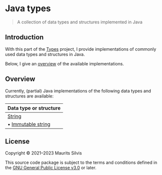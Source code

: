 # Java types

> A collection of data types and structures implemented in Java

## Introduction

With this part of the [Types](..) project, I provide implementations of commonly used data types and structures in Java.

Below, I give an [overview](#overview) of the available implementations.

## Overview

Currently, (partial) Java implementations of the following data types and structures are available:

| Data type or structure                                                                      |
|---------------------------------------------------------------------------------------------|
| [String](src/main/java/nl/mauritssilvis/types/java/string)                                  |
| • [Immutable string](src/main/java/nl/mauritssilvis/types/java/string#11-immutable-strings) |

## License

Copyright © 2021–2023 Maurits Silvis

This source code package is subject to the terms and conditions defined in the [GNU General Public License v3.0](../LICENSE.md) or later.
